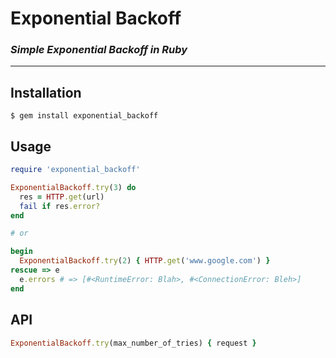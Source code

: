 # Exponential Backoff
### _Simple Exponential Backoff in Ruby_
---

## Installation

    $ gem install exponential_backoff

## Usage

```ruby
require 'exponential_backoff'

ExponentialBackoff.try(3) do
  res = HTTP.get(url)
  fail if res.error?
end

# or

begin
  ExponentialBackoff.try(2) { HTTP.get('www.google.com') }
rescue => e
  e.errors # => [#<RuntimeError: Blah>, #<ConnectionError: Bleh>]
end
```

## API
```ruby
ExponentialBackoff.try(max_number_of_tries) { request }
```
